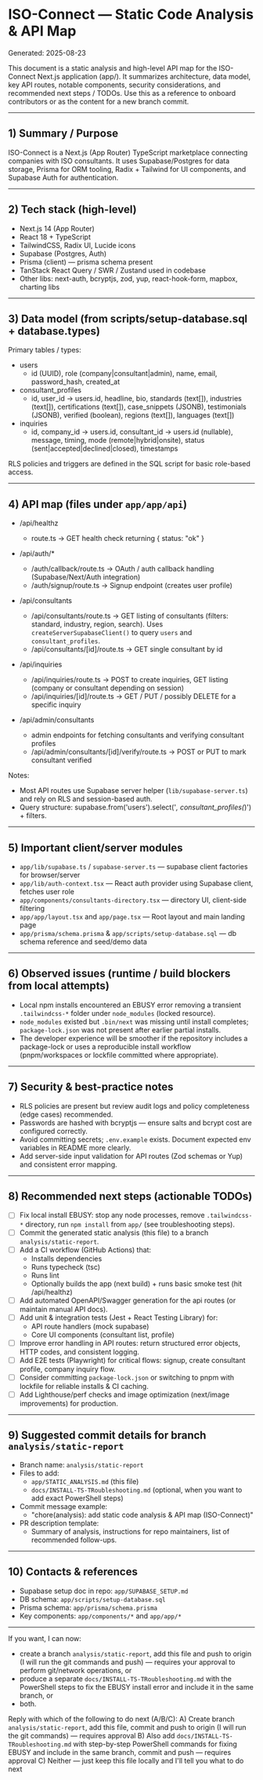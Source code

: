 # ISO-Connect — Static Code Analysis & API Map

Generated: 2025-08-23

This document is a static analysis and high-level API map for the ISO-Connect Next.js application (app/). It summarizes architecture, data model, key API routes, notable components, security considerations, and recommended next steps / TODOs. Use this as a reference to onboard contributors or as the content for a new branch commit.

---

## 1) Summary / Purpose
ISO-Connect is a Next.js (App Router) TypeScript marketplace connecting companies with ISO consultants. It uses Supabase/Postgres for data storage, Prisma for ORM tooling, Radix + Tailwind for UI components, and Supabase Auth for authentication.

---

## 2) Tech stack (high-level)
- Next.js 14 (App Router)
- React 18 + TypeScript
- TailwindCSS, Radix UI, Lucide icons
- Supabase (Postgres, Auth)
- Prisma (client) — prisma schema present
- TanStack React Query / SWR / Zustand used in codebase
- Other libs: next-auth, bcryptjs, zod, yup, react-hook-form, mapbox, charting libs

---

## 3) Data model (from scripts/setup-database.sql + database.types)
Primary tables / types:
- users
  - id (UUID), role (company|consultant|admin), name, email, password_hash, created_at
- consultant_profiles
  - id, user_id -> users.id, headline, bio, standards (text[]), industries (text[]), certifications (text[]), case_snippets (JSONB), testimonials (JSONB), verified (boolean), regions (text[]), languages (text[])
- inquiries
  - id, company_id -> users.id, consultant_id -> users.id (nullable), message, timing, mode (remote|hybrid|onsite), status (sent|accepted|declined|closed), timestamps

RLS policies and triggers are defined in the SQL script for basic role-based access.

---

## 4) API map (files under `app/app/api`)

- /api/healthz
  - route.ts -> GET health check returning { status: "ok" }

- /api/auth/*
  - /auth/callback/route.ts -> OAuth / auth callback handling (Supabase/Next/Auth integration)
  - /auth/signup/route.ts -> Signup endpoint (creates user profile)

- /api/consultants
  - /api/consultants/route.ts -> GET listing of consultants (filters: standard, industry, region, search). Uses `createServerSupabaseClient()` to query `users` and `consultant_profiles`.
  - /api/consultants/[id]/route.ts -> GET single consultant by id

- /api/inquiries
  - /api/inquiries/route.ts -> POST to create inquiries, GET listing (company or consultant depending on session)
  - /api/inquiries/[id]/route.ts -> GET / PUT / possibly DELETE for a specific inquiry

- /api/admin/consultants
  - admin endpoints for fetching consultants and verifying consultant profiles
  - /api/admin/consultants/[id]/verify/route.ts -> POST or PUT to mark consultant verified

Notes:
- Most API routes use Supabase server helper (`lib/supabase-server.ts`) and rely on RLS and session-based auth.
- Query structure: supabase.from('users').select('*, consultant_profiles(*)') + filters.

---

## 5) Important client/server modules
- `app/lib/supabase.ts` / `supabase-server.ts` — supabase client factories for browser/server
- `app/lib/auth-context.tsx` — React auth provider using Supabase client, fetches user role
- `app/components/consultants-directory.tsx` — directory UI, client-side filtering
- `app/app/layout.tsx` and `app/page.tsx` — Root layout and main landing page
- `app/prisma/schema.prisma` & `app/scripts/setup-database.sql` — db schema reference and seed/demo data

---

## 6) Observed issues (runtime / build blockers from local attempts)
- Local npm installs encountered an EBUSY error removing a transient `.tailwindcss-*` folder under `node_modules` (locked resource).
- `node_modules` existed but `.bin/next` was missing until install completes; `package-lock.json` was not present after earlier partial installs.
- The developer experience will be smoother if the repository includes a package-lock or uses a reproducible install workflow (pnpm/workspaces or lockfile committed where appropriate).

---

## 7) Security & best-practice notes
- RLS policies are present but review audit logs and policy completeness (edge cases) recommended.
- Passwords are hashed with bcryptjs — ensure salts and bcrypt cost are configured correctly.
- Avoid committing secrets; `.env.example` exists. Document expected env variables in README more clearly.
- Add server-side input validation for API routes (Zod schemas or Yup) and consistent error mapping.

---

## 8) Recommended next steps (actionable TODOs)
- [ ] Fix local install EBUSY: stop any node processes, remove `.tailwindcss-*` directory, run `npm install` from `app/` (see troubleshooting steps).
- [ ] Commit the generated static analysis (this file) to a branch `analysis/static-report`.
- [ ] Add a CI workflow (GitHub Actions) that:
  - Installs dependencies
  - Runs typecheck (tsc)
  - Runs lint
  - Optionally builds the app (next build) + runs basic smoke test (hit /api/healthz)
- [ ] Add automated OpenAPI/Swagger generation for the api routes (or maintain manual API docs).
- [ ] Add unit & integration tests (Jest + React Testing Library) for:
  - API route handlers (mock supabase)
  - Core UI components (consultant list, profile)
- [ ] Improve error handling in API routes: return structured error objects, HTTP codes, and consistent logging.
- [ ] Add E2E tests (Playwright) for critical flows: signup, create consultant profile, company inquiry flow.
- [ ] Consider committing `package-lock.json` or switching to pnpm with lockfile for reliable installs & CI caching.
- [ ] Add Lighthouse/perf checks and image optimization (next/image improvements) for production.

---

## 9) Suggested commit details for branch `analysis/static-report`
- Branch name: `analysis/static-report`
- Files to add:
  - `app/STATIC_ANALYSIS.md` (this file)
  - `docs/INSTALL-TS-TRoubleshooting.md` (optional, when you want to add exact PowerShell steps)
- Commit message example:
  - "chore(analysis): add static code analysis & API map (ISO-Connect)"
- PR description template:
  - Summary of analysis, instructions for repo maintainers, list of recommended follow-ups.

---

## 10) Contacts & references
- Supabase setup doc in repo: `app/SUPABASE_SETUP.md`
- DB schema: `app/scripts/setup-database.sql`
- Prisma schema: `app/prisma/schema.prisma`
- Key components: `app/components/*` and `app/app/*`

---

If you want, I can now:
- create a branch `analysis/static-report`, add this file and push to origin (I will run the git commands and push) — requires your approval to perform git/network operations, or
- produce a separate `docs/INSTALL-TS-TRoubleshooting.md` with the PowerShell steps to fix the EBUSY install error and include it in the same branch, or
- both.

Reply with which of the following to do next (A/B/C):
A) Create branch `analysis/static-report`, add this file, commit and push to origin (I will run the git commands) — requires approval
B) Also add `docs/INSTALL-TS-TRoubleshooting.md` with step-by-step PowerShell commands for fixing EBUSY and include in the same branch, commit and push — requires approval
C) Neither — just keep this file locally and I'll tell you what to do next
